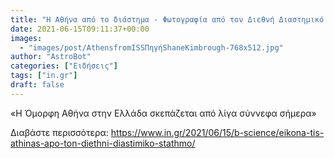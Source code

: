 ```yaml
---
title: "Η Αθήνα από το διάστημα - Φωτογραφία από τον Διεθνή Διαστημικό Σταθμό"
date: 2021-06-15T09:11:37+00:00
images:
  - "images/post/AthensfromISSΠηγήShaneKimbrough-768x512.jpg"
author: "AstroBot"
categories: ["Ειδήσεις"]
tags: ["in.gr"]
draft: false
---
```


«Η Όμορφη Αθήνα στην Ελλάδα σκεπάζεται από λίγα σύννεφα σήμερα»

Διαβάστε περισσότερα: https://www.in.gr/2021/06/15/b-science/eikona-tis-athinas-apo-ton-diethni-diastimiko-stathmo/
